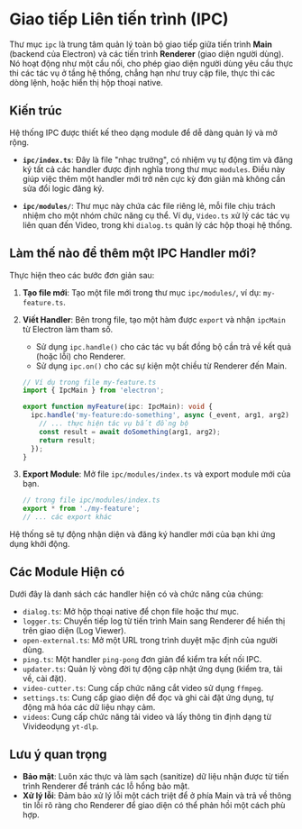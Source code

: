 # Giao tiếp Liên tiến trình (IPC)

Thư mục `ipc` là trung tâm quản lý toàn bộ giao tiếp giữa tiến trình **Main** (backend của Electron) và các tiến trình **Renderer** (giao diện người dùng). Nó hoạt động như một cầu nối, cho phép giao diện người dùng yêu cầu thực thi các tác vụ ở tầng hệ thống, chẳng hạn như truy cập file, thực thi các dòng lệnh, hoặc hiển thị hộp thoại native.

## Kiến trúc

Hệ thống IPC được thiết kế theo dạng module để dễ dàng quản lý và mở rộng.

- **`ipc/index.ts`**: Đây là file "nhạc trưởng", có nhiệm vụ tự động tìm và đăng ký tất cả các handler được định nghĩa trong thư mục `modules`. Điều này giúp việc thêm một handler mới trở nên cực kỳ đơn giản mà không cần sửa đổi logic đăng ký.

- **`ipc/modules/`**: Thư mục này chứa các file riêng lẻ, mỗi file chịu trách nhiệm cho một nhóm chức năng cụ thể. Ví dụ, `Video.ts` xử lý các tác vụ liên quan đến Video, trong khi `dialog.ts` quản lý các hộp thoại hệ thống.

## Làm thế nào để thêm một IPC Handler mới?

Thực hiện theo các bước đơn giản sau:

1.  **Tạo file mới**: Tạo một file mới trong thư mục `ipc/modules/`, ví dụ: `my-feature.ts`.

2.  **Viết Handler**: Bên trong file, tạo một hàm được `export` và nhận `ipcMain` từ Electron làm tham số.
    - Sử dụng `ipc.handle()` cho các tác vụ bất đồng bộ cần trả về kết quả (hoặc lỗi) cho Renderer.
    - Sử dụng `ipc.on()` cho các sự kiện một chiều từ Renderer đến Main.

    ```typescript
    // Ví dụ trong file my-feature.ts
    import { IpcMain } from 'electron';

    export function myFeature(ipc: IpcMain): void {
      ipc.handle('my-feature:do-something', async (_event, arg1, arg2) => {
        // ... thực hiện tác vụ bất đồng bộ
        const result = await doSomething(arg1, arg2);
        return result;
      });
    }
    ```

3.  **Export Module**: Mở file `ipc/modules/index.ts` và export module mới của bạn.

    ```typescript
    // trong file ipc/modules/index.ts
    export * from './my-feature';
    // ... các export khác
    ```

Hệ thống sẽ tự động nhận diện và đăng ký handler mới của bạn khi ứng dụng khởi động.

## Các Module Hiện có

Dưới đây là danh sách các handler hiện có và chức năng của chúng:

- `dialog.ts`: Mở hộp thoại native để chọn file hoặc thư mục.
- `logger.ts`: Chuyển tiếp log từ tiến trình Main sang Renderer để hiển thị trên giao diện (Log Viewer).
- `open-external.ts`: Mở một URL trong trình duyệt mặc định của người dùng.
- `ping.ts`: Một handler `ping-pong` đơn giản để kiểm tra kết nối IPC.
- `updater.ts`: Quản lý vòng đời tự động cập nhật ứng dụng (kiểm tra, tải về, cài đặt).
- `video-cutter.ts`: Cung cấp chức năng cắt video sử dụng `ffmpeg`.
- `settings.ts`: Cung cấp giao diện để đọc và ghi cài đặt ứng dụng, tự động mã hóa các dữ liệu nhạy cảm.
- `videos`: Cung cấp chức năng tải video và lấy thông tin định dạng từ Vivideodụng `yt-dlp`.

## Lưu ý quan trọng

- **Bảo mật**: Luôn xác thực và làm sạch (sanitize) dữ liệu nhận được từ tiến trình Renderer để tránh các lỗ hổng bảo mật.
- **Xử lý lỗi**: Đảm bảo xử lý lỗi một cách triệt để ở phía Main và trả về thông tin lỗi rõ ràng cho Renderer để giao diện có thể phản hồi một cách phù hợp.
